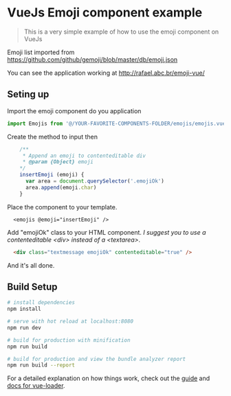 # VueJs Emoji component example

> This is a very simple example of how to use the emoji component on VueJs

Emoji list imported from https://github.com/github/gemoji/blob/master/db/emoji.json

You can see the application working at http://rafael.abc.br/emoji-vue/

## Seting up
Import the emoji component do you application
``` javascript
import Emojis from '@/YOUR-FAVORITE-COMPONENTS-FOLDER/emojis/emojis.vue'
```
Create the method to input then
``` javascript
    /**
     * Append an emoji to contenteditable div
     * @param {Object} emoji
    */
    insertEmoji (emoji) {
      var area = document.querySelector('.emojiOk')
      area.append(emoji.char)
    }
```
Place the component to your template.
``` vue
  <emojis @emoji="insertEmoji" />
```
Add "emojiOk" class to your HTML component. 
*I suggest you to use a contenteditable \<div\> instead of a \<textarea\>*.
``` html
  <div class="textmessage emojiOk" contenteditable="true" />
```

And it's all done. 

## Build Setup

``` bash
# install dependencies
npm install

# serve with hot reload at localhost:8080
npm run dev

# build for production with minification
npm run build

# build for production and view the bundle analyzer report
npm run build --report
```

For a detailed explanation on how things work, check out the [guide](http://vuejs-templates.github.io/webpack/) and [docs for vue-loader](http://vuejs.github.io/vue-loader).
